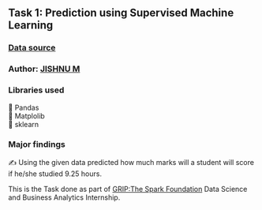 
## Task 1: Prediction using Supervised Machine Learning

### [Data source](http://bit.ly/w-data)

### Author: [JISHNU M](https://www.linkedin.com/in/jishnumanayathody/)

### Libraries used 
🎯 Pandas <br> 🎯 Matplolib <br> 🎯 sklearn <br>

### Major findings 
✍️ Using the given data predicted how much marks will a student will score if he/she studied 9.25 hours. 

This is the Task done as part of [GRIP:The Spark Foundation](https://internship.thesparksfoundation.info/) Data Science and Business Analytics Internship.


